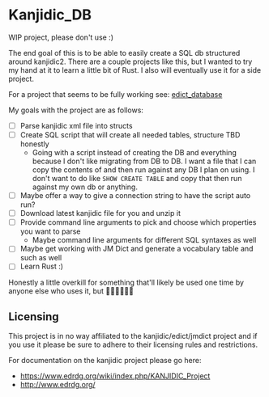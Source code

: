 # Kanjidic_DB

WIP project, please don't use :)

The end goal of this is to be able to easily create a SQL db structured around kanjidic2. There are a couple projects like this, but I wanted to try my hand at it to learn a little bit of Rust. I also will eventually use it for a side project.

For a project that seems to be fully working see: [edict_database](https://github.com/odrevet/edict_database)

My goals with the project are as follows:
* [ ] Parse kanjidic xml file into structs
* [ ] Create SQL script that will create all needed tables, structure TBD honestly
  * Going with a script instead of creating the DB and everything because I don't like migrating from DB to DB. I want a file that I can copy the contents of and then run against any DB I plan on using. I don't want to do like `SHOW CREATE TABLE` and copy that then run against my own db or anything.
* [ ] Maybe offer a way to give a connection string to have the script auto run?
* [ ] Download latest kanjidic file for you and unzip it
* [ ] Provide command line arguments to pick and choose which properties you want to parse
  * Maybe command line arguments for different SQL syntaxes as well
* [ ] Maybe get working with JM Dict and generate a vocabulary table and such as well
* [ ] Learn Rust :)

Honestly a little overkill for something that'll likely be used one time by anyone else who uses it, but 🤷🏼‍♂️🤷🏼‍♂️

## Licensing

This project is in no way affiliated to the kanjidic/edict/jmdict project and if you use it please be sure to adhere to their licensing rules and restrictions.

For documentation on the kanjidic project please go here:
* https://www.edrdg.org/wiki/index.php/KANJIDIC_Project
* http://www.edrdg.org/

